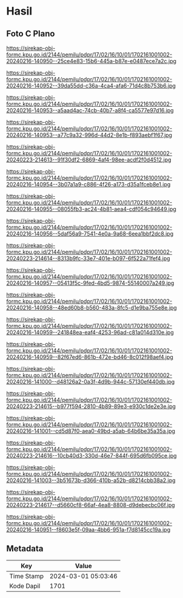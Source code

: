 # Hasil

## Foto C Plano

https://sirekap-obj-formc.kpu.go.id/2144/pemilu/pdpr/17/02/16/10/01/1702161001002-20240216-140950--25ce4e83-15b6-445a-b87e-e0487ece7a2c.jpg

https://sirekap-obj-formc.kpu.go.id/2144/pemilu/pdpr/17/02/16/10/01/1702161001002-20240216-140952--39da55dd-c36a-4ca4-afa6-71d4c8b753b6.jpg

https://sirekap-obj-formc.kpu.go.id/2144/pemilu/pdpr/17/02/16/10/01/1702161001002-20240216-140953--a5aad4ac-74cb-40b7-a8f4-ca5577e97d16.jpg

https://sirekap-obj-formc.kpu.go.id/2144/pemilu/pdpr/17/02/16/10/01/1702161001002-20240216-140953--a77c9a32-996d-44d2-8e1b-f893aebf1f67.jpg

https://sirekap-obj-formc.kpu.go.id/2144/pemilu/pdpr/17/02/16/10/01/1702161001002-20240223-214613--91f30df2-6869-4af4-98ee-acdf2f0d4512.jpg

https://sirekap-obj-formc.kpu.go.id/2144/pemilu/pdpr/17/02/16/10/01/1702161001002-20240216-140954--3b07a1a9-c886-4f26-a173-d35a1fceb8e1.jpg

https://sirekap-obj-formc.kpu.go.id/2144/pemilu/pdpr/17/02/16/10/01/1702161001002-20240216-140955--08055fb3-ac24-4b81-aea4-cdf054c94649.jpg

https://sirekap-obj-formc.kpu.go.id/2144/pemilu/pdpr/17/02/16/10/01/1702161001002-20240216-140956--5daf56a9-7541-4e0a-9a68-6eea1bbf2dc8.jpg

https://sirekap-obj-formc.kpu.go.id/2144/pemilu/pdpr/17/02/16/10/01/1702161001002-20240223-214614--8313b9fc-33e7-401e-b097-6f522a71fef4.jpg

https://sirekap-obj-formc.kpu.go.id/2144/pemilu/pdpr/17/02/16/10/01/1702161001002-20240216-140957--05413f5c-9fed-4bd5-9874-55140007a249.jpg

https://sirekap-obj-formc.kpu.go.id/2144/pemilu/pdpr/17/02/16/10/01/1702161001002-20240216-140958--48ed60b8-b560-483a-8fc5-d1e9ba755e8e.jpg

https://sirekap-obj-formc.kpu.go.id/2144/pemilu/pdpr/17/02/16/10/01/1702161001002-20240216-140959--241848ea-eaf4-4253-96ad-c81a014d310e.jpg

https://sirekap-obj-formc.kpu.go.id/2144/pemilu/pdpr/17/02/16/10/01/1702161001002-20240216-140959--82f67ed6-861b-472e-bd46-8c012f98aef4.jpg

https://sirekap-obj-formc.kpu.go.id/2144/pemilu/pdpr/17/02/16/10/01/1702161001002-20240216-141000--d48126a2-0a3f-4d9b-944c-57130ef440db.jpg

https://sirekap-obj-formc.kpu.go.id/2144/pemilu/pdpr/17/02/16/10/01/1702161001002-20240223-214615--b977f594-2810-4b89-89e3-e930c1de2e3e.jpg

https://sirekap-obj-formc.kpu.go.id/2144/pemilu/pdpr/17/02/16/10/01/1702161001002-20240216-141001--cd5d87f0-aea0-49bd-a5ab-64b6be35a35a.jpg

https://sirekap-obj-formc.kpu.go.id/2144/pemilu/pdpr/17/02/16/10/01/1702161001002-20240223-214616--10cb40d3-330d-46e7-844f-695d6fb095ce.jpg

https://sirekap-obj-formc.kpu.go.id/2144/pemilu/pdpr/17/02/16/10/01/1702161001002-20240216-141003--3b51673b-d366-410b-a52b-d8214cbb38a2.jpg

https://sirekap-obj-formc.kpu.go.id/2144/pemilu/pdpr/17/02/16/10/01/1702161001002-20240223-214617--d5660cf8-66af-4ea8-8808-d9debecbc06f.jpg

https://sirekap-obj-formc.kpu.go.id/2144/pemilu/pdpr/17/02/16/10/01/1702161001002-20240216-140951--f8603e5f-09aa-4bb6-951a-f7d8145cc19a.jpg


## Metadata

| Key        | Value               |
| ---------- | ------------------- |
| Time Stamp | 2024-03-01 05:03:46 |
| Kode Dapil | 1701                |




